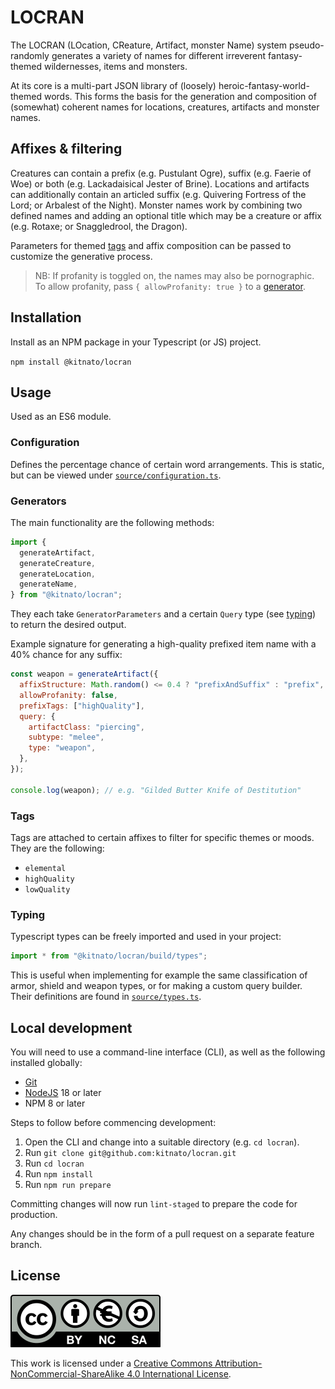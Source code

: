 # LOCRAN

The LOCRAN (LOcation, CReature, Artifact, monster Name) system pseudo-randomly generates a variety of names for different irreverent fantasy-themed wildernesses, items and monsters.

At its core is a multi-part JSON library of (loosely) heroic-fantasy-world-themed words. This forms the basis for the generation and composition of (somewhat) coherent names for locations, creatures, artifacts and monster names.

## Affixes & filtering

Creatures can contain a prefix (e.g. Pustulant Ogre), suffix (e.g. Faerie of Woe) or both (e.g. Lackadaisical Jester of Brine). Locations and artifacts can additionally contain an articled suffix (e.g. Quivering Fortress of the Lord; or Arbalest of the Night). Monster names work by combining two defined names and adding an optional title which may be a creature or affix (e.g. Rotaxe; or Snaggledrool, the Dragon).

Parameters for themed [tags](#tags) and affix composition can be passed to customize the generative process.

> NB: If profanity is toggled on, the names may also be pornographic. To allow profanity, pass `{ allowProfanity: true }` to a [generator](#generators).

## Installation

Install as an NPM package in your Typescript (or JS) project.

`npm install @kitnato/locran`

## Usage

Used as an ES6 module.

### Configuration

Defines the percentage chance of certain word arrangements. This is static, but can be viewed under [`source/configuration.ts`](./source/configuration.ts).

### Generators

The main functionality are the following methods:

```js
import {
  generateArtifact,
  generateCreature,
  generateLocation,
  generateName,
} from "@kitnato/locran";
```

They each take `GeneratorParameters` and a certain `Query` type (see [typing](#typing)) to return the desired output.

Example signature for generating a high-quality prefixed item name with a 40% chance for any suffix:

```js
const weapon = generateArtifact({
  affixStructure: Math.random() <= 0.4 ? "prefixAndSuffix" : "prefix",
  allowProfanity: false,
  prefixTags: ["highQuality"],
  query: {
    artifactClass: "piercing",
    subtype: "melee",
    type: "weapon",
  },
});

console.log(weapon); // e.g. "Gilded Butter Knife of Destitution"
```

### Tags

Tags are attached to certain affixes to filter for specific themes or moods. They are the following:

- `elemental`
- `highQuality`
- `lowQuality`

### Typing

Typescript types can be freely imported and used in your project:

```js
import * from "@kitnato/locran/build/types";
```

This is useful when implementing for example the same classification of armor, shield and weapon types, or for making a custom query builder. Their definitions are found in [`source/types.ts`](./source/types.ts).

## Local development

You will need to use a command-line interface (CLI), as well as the following installed globally:

- [Git](https://git-scm.com/downloads)
- [NodeJS](https://nodejs.org/en) 18 or later
- NPM 8 or later

Steps to follow before commencing development:

1. Open the CLI and change into a suitable directory (e.g. `cd locran`).
2. Run `git clone git@github.com:kitnato/locran.git`
3. Run `cd locran`
4. Run `npm install`
5. Run `npm run prepare`

Committing changes will now run `lint-staged` to prepare the code for production.

Any changes should be in the form of a pull request on a separate feature branch.

## License

![CC BY-NC-SA 4.0](/assets/by-nc-sa.eu.svg?raw=true)

This work is licensed under a [Creative Commons Attribution-NonCommercial-ShareAlike 4.0 International License](https://creativecommons.org/licenses/by-nc-sa/4.0).
